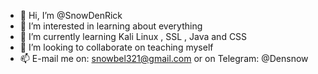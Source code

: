 - 👋 Hi, I’m @SnowDenRick
- 👀 I’m interested in learning about everything
- 🌱 I’m currently learning Kali Linux , SSL , Java and CSS
- 💞️ I’m looking to collaborate on teaching myself
- 📫 E-mail me on: snowbel321@gmail.com or on Telegram: @Densnow

<!---
SnowDenRick/SnowDenRick is a ✨ special ✨ repository because its `README.md` (this file) appears on your GitHub profile.
You can click the Preview link to take a look at your changes.
--->
